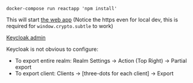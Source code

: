 
```
docker-compose run reactapp 'npm install'
```

This will start [the web app](https://0.0.0.0:13000/)
(Notice the https even for local dev, this is required for `window.crypto.subtle` to work)

[Keycloak admin](http://0.0.0.0:28080/admin)

Keycloak is not obvious to configure:

- To export entire realm: Realm Settings -> Action (Top Right) -> Partial export
- To export client: Clients -> [three-dots for each client] -> Export